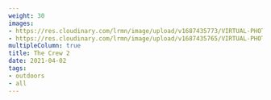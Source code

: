```yaml
---
weight: 30
images:
- https://res.cloudinary.com/lrmn/image/upload/v1687435773/VIRTUAL-PHOTOGRAPHY/thecrew/Pic_20210702_103851_3840x2160_am1mpd.jpg
- https://res.cloudinary.com/lrmn/image/upload/v1687435765/VIRTUAL-PHOTOGRAPHY/thecrew/Pic_20210702_104107_3840x2160_lzx5a8.jpg
multipleColumn: true
title: The Crew 2
date: 2021-04-02
tags:
- outdoors
- all
---
```

